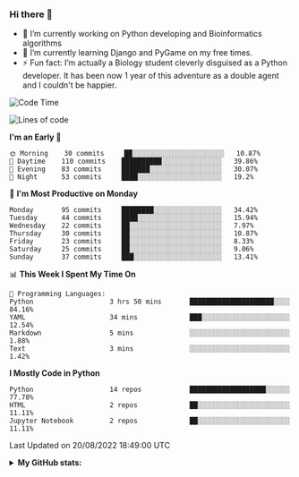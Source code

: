### Hi there 👋

- 🔭 I’m currently working on Python developing and Bioinformatics algorithms
- 🌱 I’m currently learning Django and PyGame on my free times.
- ⚡ Fun fact: I’m actually a Biology student cleverly disguised as a Python developer. It has been now 1 year of this adventure as a double agent and I couldn't be happier.


<!--START_SECTION:waka-->
![Code Time](http://img.shields.io/badge/Code%20Time-9%20hrs%2033%20mins-blue)

![Lines of code](https://img.shields.io/badge/From%20Hello%20World%20I%27ve%20Written-723%20Thousand%20lines%20of%20code-blue)

**I'm an Early 🐤** 

```text
🌞 Morning    30 commits     ██░░░░░░░░░░░░░░░░░░░░░░░   10.87% 
🌆 Daytime    110 commits    ██████████░░░░░░░░░░░░░░░   39.86% 
🌃 Evening    83 commits     ███████░░░░░░░░░░░░░░░░░░   30.07% 
🌙 Night      53 commits     ████░░░░░░░░░░░░░░░░░░░░░   19.2%

```
📅 **I'm Most Productive on Monday** 

```text
Monday       95 commits     ████████░░░░░░░░░░░░░░░░░   34.42% 
Tuesday      44 commits     ████░░░░░░░░░░░░░░░░░░░░░   15.94% 
Wednesday    22 commits     ██░░░░░░░░░░░░░░░░░░░░░░░   7.97% 
Thursday     30 commits     ██░░░░░░░░░░░░░░░░░░░░░░░   10.87% 
Friday       23 commits     ██░░░░░░░░░░░░░░░░░░░░░░░   8.33% 
Saturday     25 commits     ██░░░░░░░░░░░░░░░░░░░░░░░   9.06% 
Sunday       37 commits     ███░░░░░░░░░░░░░░░░░░░░░░   13.41%

```


📊 **This Week I Spent My Time On** 

```text
💬 Programming Languages: 
Python                   3 hrs 50 mins       █████████████████████░░░░   84.16% 
YAML                     34 mins             ███░░░░░░░░░░░░░░░░░░░░░░   12.54% 
Markdown                 5 mins              ░░░░░░░░░░░░░░░░░░░░░░░░░   1.88% 
Text                     3 mins              ░░░░░░░░░░░░░░░░░░░░░░░░░   1.42%

```

**I Mostly Code in Python** 

```text
Python                   14 repos            ███████████████████░░░░░░   77.78% 
HTML                     2 repos             ██░░░░░░░░░░░░░░░░░░░░░░░   11.11% 
Jupyter Notebook         2 repos             ██░░░░░░░░░░░░░░░░░░░░░░░   11.11%

```



 Last Updated on 20/08/2022 18:49:00 UTC
<!--END_SECTION:waka-->



<details>
  <summary> <b> My GitHub stats: </b> </summary>
  <br>
  <p align = "center">
    <img src = "https://github-readme-stats.vercel.app/api?username=ruigomesbioinf&show_icons=true"/>
  </p>
</details>

<!--
**ruigomesbioinf/ruigomesbioinf** is a ✨ _special_ ✨ repository because its `README.md` (this file) appears on your GitHub profile.
-->

